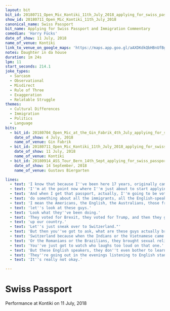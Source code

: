 ```yaml
---
layout: bit
bit_id: 20180711_Open_Mic_Kontiki_11th_July_2018_applying_for_swiss_passport_and_immigration_commentary
show_id: 20180711_Open_Mic_Kontiki_11th_July_2018
canonical_name: Swiss Passport
bit_name: Applying for Swiss Passport and Immigration Commentary
comedian: 'Harry Fücks'
date_of_show: 11 July, 2018
name_of_venue: Kontiki
link_to_venue_on_google_maps: 'https://maps.app.goo.gl/aAXDKdkQbHBnUfBg7'
notes: Daughter in da house
duration: 1m 24s
lpm: 11
start_seconds: 214.1
joke_types:
  - Sarcasm
  - Observational
  - Misdirect
  - Rule of Three
  - Exaggeration
  - Relatable Struggle
themes:
  - Cultural Differences
  - Immigration
  - Politics
  - Language
bits:
  - bit_id: 20180704_Open_Mic_at_the_Gin_Fabrik_4th_July_applying_for_swiss_passport__immigration_policy
    date_of_show: 4 July, 2018
    name_of_venue: Gin Fabrik
  - bit_id: 20180711_Open_Mic_Kontiki_11th_July_2018_applying_for_swiss_passport_and_immigration_commentary
    date_of_show: 11 July, 2018
    name_of_venue: Kontiki
  - bit_id: 20180914_ASS_Tour_Bern_14th_Sept_applying_for_swiss_passport_and_immigrant_issues
    date_of_show: 14 September, 2018
    name_of_venue: Gustavs Biergarten

lines:
  - text: 'I know that because I''ve been here 17 years, originally came from the UK, and actually'
  - text: 'I''m at the point now where I''m just about to start applying for my Swiss passport.'
  - text: 'And when I get that passport, actually, I''m going to be voting SVP because it''s time to'
  - text: 'do something about all the immigrants, all the English-speaking immigrants.'
  - text: 'I mean the Americans, the English, the Australians, those freaking Canadians, the Kiwis, because'
  - text: 'let''s look at these guys.'
  - text: 'Look what they''ve been doing.'
  - text: 'They voted for Brexit, they voted for Trump, and then they go, "Oh my God, we''ve fucked'
  - text: 'up our country.'
  - text: 'Let''s just sneak over to Switzerland."'
  - text: 'But then you''ve got to ask, what are these guys actually bringing to the party here in'
  - text: 'Switzerland because when the Indians or the Vietnamese came here, they brought great cuisine.'
  - text: 'Or the Romanians or the Brazilians, they brought sexual relief.'
  - text: 'You''ve just got to watch who laughs too loud on that one.'
  - text: 'But these English speakers, they don''t even bother to learn the language.'
  - text: 'They''re going out in the evenings listening to English stand-up comedy.'
  - text: 'It''s really not okay.'

---
```


# Swiss Passport

Performance at Kontiki on 11 July, 2018

